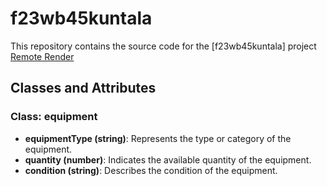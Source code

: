 # f23wb45kuntala
This repository contains the source code for the [f23wb45kuntala] project
[Remote Render](https://s23db45kuntala.onrender.com)

## Classes and Attributes

### Class: equipment
- **equipmentType (string)**: Represents the type or category of the equipment.
- **quantity (number)**: Indicates the available quantity of the equipment.
- **condition (string)**: Describes the condition of the equipment.


